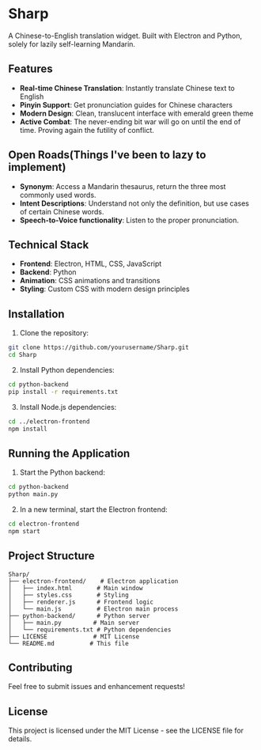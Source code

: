 # Sharp

A Chinese-to-English translation widget. Built with Electron and Python, solely for lazily self-learning Mandarin. 

## Features

- **Real-time Chinese Translation**: Instantly translate Chinese text to English
- **Pinyin Support**: Get pronunciation guides for Chinese characters
- **Modern Design**: Clean, translucent interface with emerald green theme
- **Active Combat**: The never-ending bit war will go on until the end of time. Proving again the futility of conflict.

## Open Roads(Things I've been to lazy to implement)

- **Synonym**: Access a Mandarin thesaurus, return the three most commonly used words.
- **Intent Descriptions**: Understand not only the definition, but use cases of certain Chinese words.
- **Speech-to-Voice functionality**: Listen to the proper pronunciation.

## Technical Stack

- **Frontend**: Electron, HTML, CSS, JavaScript
- **Backend**: Python
- **Animation**: CSS animations and transitions
- **Styling**: Custom CSS with modern design principles

## Installation

1. Clone the repository:

```bash
git clone https://github.com/yourusername/Sharp.git
cd Sharp
```

2. Install Python dependencies:

```bash
cd python-backend
pip install -r requirements.txt
```

3. Install Node.js dependencies:

```bash
cd ../electron-frontend
npm install
```

## Running the Application

1. Start the Python backend:

```bash
cd python-backend
python main.py
```

2. In a new terminal, start the Electron frontend:

```bash
cd electron-frontend
npm start
```

## Project Structure

```
Sharp/
├── electron-frontend/    # Electron application
│   ├── index.html       # Main window
│   ├── styles.css       # Styling
│   ├── renderer.js      # Frontend logic
│   └── main.js          # Electron main process
├── python-backend/      # Python server
│   ├── main.py         # Main server
│   └── requirements.txt # Python dependencies
├── LICENSE             # MIT License
└── README.md          # This file
```

## Contributing

Feel free to submit issues and enhancement requests!

## License

This project is licensed under the MIT License - see the LICENSE file for details.
